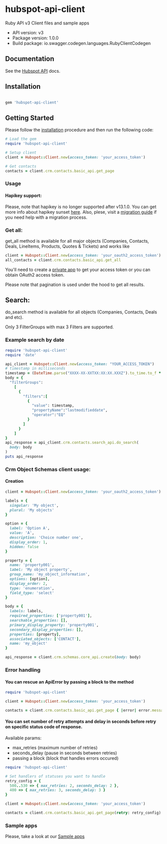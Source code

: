 # hubspot-api-client
Ruby API v3 Client files and sample apps

- API version: v3
- Package version: 1.0.0
- Build package: io.swagger.codegen.languages.RubyClientCodegen

## Documentation

See the [Hubspot API](https://developers.hubspot.com/docs/api/overview) docs.

## Installation

```ruby

gem 'hubspot-api-client'

```

## Getting Started

Please follow the [installation](#installation) procedure and then run the following code:

```ruby
# Load the gem
require 'hubspot-api-client'

# Setup client
client = Hubspot::Client.new(access_token: 'your_access_token')

# Get contacts
contacts = client.crm.contacts.basic_api.get_page
```

### Usage

#### Hapikey support:

Please, note that hapikey is no longer supported after v13.1.0. You can get more info about hapikey sunset [here](https://developers.hubspot.com/changelog/upcoming-api-key-sunset). Also, plese, visit a [migration guide](https://developers.hubspot.com/docs/api/migrate-an-api-key-integration-to-a-private-app) if you need help with a migration process.

### Get all:
get_all method is available for all major objects (Companies, Contacts, Deals, LineItems, Products, Quotes & Tickets) and works like

```ruby
client = Hubspot::Client.new(access_token: 'your_oauth2_access_token')
all_contacts = client.crm.contacts.basic_api.get_all
```

You'll need to create a [private app](https://developers.hubspot.com/docs/api/private-apps) to get your access token or you can obtain OAuth2 access token.

Please note that pagination is used under the hood to get all results.

## Search:
do_search method is available for all objects (Companies, Contacts, Deals and etc).

Only 3 FilterGroups with max 3 Filters are supported.

### Example search by date
```ruby
require 'hubspot-api-client'
require 'date'

api_client = Hubspot::Client.new(access_token: "YOUR_ACCESS_TOKEN")
# timestamp in milliseconds
timestamp = (DateTime.parse("XXXX-XX-XXTXX:XX:XX.XXXZ").to_time.to_f * 1000).to_i.to_s
body = {
  "filterGroups":
    [
      {
        "filters":[
          {
            "value": timestamp,
            "propertyName":"lastmodifieddate",
            "operator":"EQ"
          }
        ]
      }
    ]
}
api_response = api_client.crm.contacts.search_api.do_search(
  body: body
)
puts api_response
```

### Crm Object Schemas client usage:

#### Creation

```ruby
client = Hubspot::Client.new(access_token: 'your_oauth2_access_token')

labels = {
  singular: 'My object',
  plural: 'My objects'
}

option = {
  label: 'Option A',
  value: 'A',
  description: 'Choice number one',
  display_order: 1,
  hidden: false
}

property = {
  name: 'property001',
  label: 'My object property',
  group_name: 'my_object_information',
  options: [option],
  display_order: 2,
  type: 'enumeration',
  field_type: 'select'
}

body = {
  labels: labels,
  required_properties: ['property001'],
  searchable_properties: [],
  primary_display_property: 'property001',
  secondary_display_properties: [],
  properties: [property],
  associated_objects: ['CONTACT'],
  name: 'my_object'
}

api_response = client.crm.schemas.core_api.create(body: body)
```


### Error handling

#### You can rescue an ApiError by passing a block to the method

```ruby
require 'hubspot-api-client'

client = Hubspot::Client.new(access_token: 'your_access_token')

contacts = client.crm.contacts.basic_api.get_page { |error| error.message }
```

#### You can set number of retry attempts and delay in seconds before retry on specific status code of response.

Available params:
  - max_retries (maximum number of retries)
  - seconds_delay (pause in seconds between retries)
  - passing a block (block that handles errors occured)


```ruby
require 'hubspot-api-client'

# Set handlers of statuses you want to handle
retry_config = {
  500..530 => { max_retries: 2, seconds_delay: 2 },
  400 => { max_retries: 3, seconds_delay: 3 }
}

client = Hubspot::Client.new(access_token: 'your_access_token')

contacts = client.crm.contacts.basic_api.get_page(retry: retry_config) { |error| error.code }
```

### Sample apps

Please, take a look at our [Sample apps](https://github.com/HubSpot/sample-apps-list)
